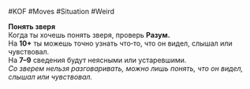 #KOF #Moves #Situation #Weird 

**Понять зверя**  
Когда ты хочешь понять зверя, проверь **Разум.**  
На **10+** ты можешь точно узнать что‑то, что он видел,  слышал или чувствовал.  
На **7–9** сведения будут неясными или устаревшими.  
*Со зверем нельзя разговаривать, можно лишь понять,  что он видел, слышал или чувствовал.*  
